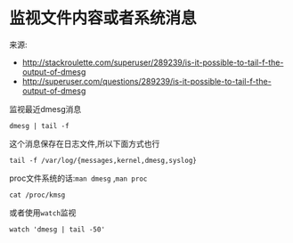 # 监视文件内容或者系统消息

来源:

* http://stackroulette.com/superuser/289239/is-it-possible-to-tail-f-the-output-of-dmesg
* http://superuser.com/questions/289239/is-it-possible-to-tail-f-the-output-of-dmesg

监视最近dmesg消息
```
dmesg | tail -f
```

这个消息保存在日志文件,所以下面方式也行
```
tail -f /var/log/{messages,kernel,dmesg,syslog}
```

proc文件系统的话:`man dmesg` ,`man proc`
```
cat /proc/kmsg
```

或者使用`watch`监视
```
watch 'dmesg | tail -50'
```
